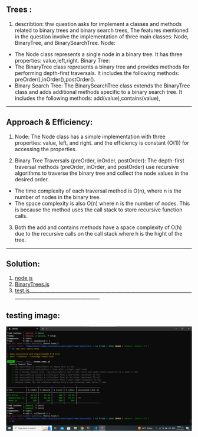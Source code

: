 ## Trees :

1. describtion: thw question asks for implement a classes and methods related to binary trees and binary search trees,
The features mentioned in the question involve the implementation of three main classes: Node, BinaryTree, and BinarySearchTree.
Node:
- The Node class represents a single node in a binary tree. It has three properties:
value,left,right.
Binary Tree:
- The BinaryTree class represents a binary tree and provides methods for performing depth-first traversals. It includes the following methods:
preOrder(),inOrder(),postOrder().
- Binary Search Tree:
The BinarySearchTree class extends the BinaryTree class and adds additional methods specific to a binary search tree. It includes the following methods:
add(value),contains(value),

___________________________________________________________________________________________________________
## Approach & Efficiency:
1. Node:
The Node class has a simple implementation with three properties: value, left, and right. and the efficiency is constant (O(1)) for accessing the properties.

2. Binary Tree Traversals (preOrder, inOrder, postOrder):
The depth-first traversal methods (preOrder, inOrder, and postOrder) use recursive algorithms to traverse the binary tree and collect the node values in the desired order.
- The time complexity of each traversal method is O(n), where n is the number of nodes in the binary tree. 
- The space complexity is also O(n) where n is the number of nodes. This is because the method uses the call stack to store recursive function calls.

3. Both the add and contains methods have a space complexity of O(h) due to the recursive calls on the call stack.where h is the hight of the tree.
_________________________________________________________________________________________________________
## Solution:
1. [node.js](./Node.js)
2. [BinaryTrees.js](./BinaryTree.js)
3. [test.js](./__test__/trees.test.js)_________________________________________________________________________________________________________
## testing image:
![tests](./tests.png)

